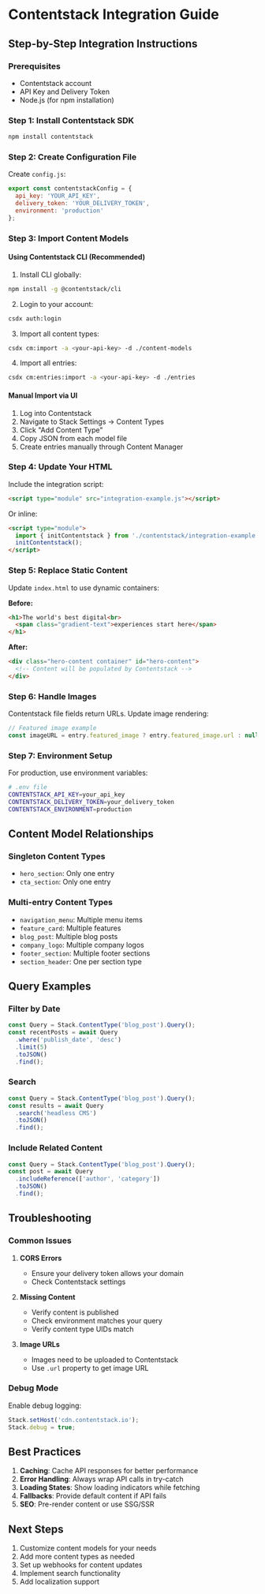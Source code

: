 # Contentstack Integration Guide

## Step-by-Step Integration Instructions

### Prerequisites
- Contentstack account
- API Key and Delivery Token
- Node.js (for npm installation)

### Step 1: Install Contentstack SDK

```bash
npm install contentstack
```

### Step 2: Create Configuration File

Create `config.js`:

```javascript
export const contentstackConfig = {
  api_key: 'YOUR_API_KEY',
  delivery_token: 'YOUR_DELIVERY_TOKEN',
  environment: 'production'
};
```

### Step 3: Import Content Models

#### Using Contentstack CLI (Recommended)

1. Install CLI globally:
```bash
npm install -g @contentstack/cli
```

2. Login to your account:
```bash
csdx auth:login
```

3. Import all content types:
```bash
csdx cm:import -a <your-api-key> -d ./content-models
```

4. Import all entries:
```bash
csdx cm:entries:import -a <your-api-key> -d ./entries
```

#### Manual Import via UI

1. Log into Contentstack
2. Navigate to Stack Settings → Content Types
3. Click "Add Content Type"
4. Copy JSON from each model file
5. Create entries manually through Content Manager

### Step 4: Update Your HTML

Include the integration script:

```html
<script type="module" src="integration-example.js"></script>
```

Or inline:

```html
<script type="module">
  import { initContentstack } from './contentstack/integration-example.js';
  initContentstack();
</script>
```

### Step 5: Replace Static Content

Update `index.html` to use dynamic containers:

**Before:**
```html
<h1>The world's best digital<br>
  <span class="gradient-text">experiences start here</span>
</h1>
```

**After:**
```html
<div class="hero-content container" id="hero-content">
  <!-- Content will be populated by Contentstack -->
</div>
```

### Step 6: Handle Images

Contentstack file fields return URLs. Update image rendering:

```javascript
// Featured image example
const imageURL = entry.featured_image ? entry.featured_image.url : null;
```

### Step 7: Environment Setup

For production, use environment variables:

```bash
# .env file
CONTENTSTACK_API_KEY=your_api_key
CONTENTSTACK_DELIVERY_TOKEN=your_delivery_token
CONTENTSTACK_ENVIRONMENT=production
```

## Content Model Relationships

### Singleton Content Types
- `hero_section`: Only one entry
- `cta_section`: Only one entry

### Multi-entry Content Types
- `navigation_menu`: Multiple menu items
- `feature_card`: Multiple features
- `blog_post`: Multiple blog posts
- `company_logo`: Multiple company logos
- `footer_section`: Multiple footer sections
- `section_header`: One per section type

## Query Examples

### Filter by Date
```javascript
const Query = Stack.ContentType('blog_post').Query();
const recentPosts = await Query
  .where('publish_date', 'desc')
  .limit(5)
  .toJSON()
  .find();
```

### Search
```javascript
const Query = Stack.ContentType('blog_post').Query();
const results = await Query
  .search('headless CMS')
  .toJSON()
  .find();
```

### Include Related Content
```javascript
const Query = Stack.ContentType('blog_post').Query();
const post = await Query
  .includeReference(['author', 'category'])
  .toJSON()
  .find();
```

## Troubleshooting

### Common Issues

1. **CORS Errors**
   - Ensure your delivery token allows your domain
   - Check Contentstack settings

2. **Missing Content**
   - Verify content is published
   - Check environment matches your query
   - Verify content type UIDs match

3. **Image URLs**
   - Images need to be uploaded to Contentstack
   - Use `.url` property to get image URL

### Debug Mode

Enable debug logging:

```javascript
Stack.setHost('cdn.contentstack.io');
Stack.debug = true;
```

## Best Practices

1. **Caching**: Cache API responses for better performance
2. **Error Handling**: Always wrap API calls in try-catch
3. **Loading States**: Show loading indicators while fetching
4. **Fallbacks**: Provide default content if API fails
5. **SEO**: Pre-render content or use SSG/SSR

## Next Steps

1. Customize content models for your needs
2. Add more content types as needed
3. Set up webhooks for content updates
4. Implement search functionality
5. Add localization support

